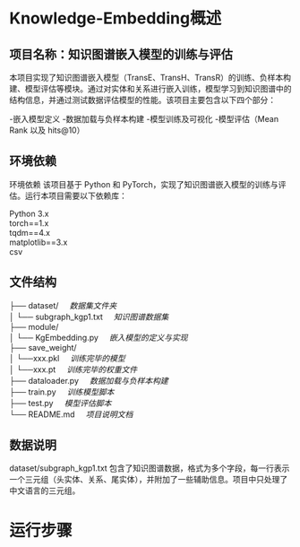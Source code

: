 # **Knowledge-Embedding概述**
## 项目名称：知识图谱嵌入模型的训练与评估

本项目实现了知识图谱嵌入模型（TransE、TransH、TransR）的训练、负样本构建、模型评估等模块。通过对实体和关系进行嵌入训练，模型学习到知识图谱中的结构信息，并通过测试数据评估模型的性能。该项目主要包含以下四个部分：

-嵌入模型定义
-数据加载与负样本构建
-模型训练及可视化
-模型评估（Mean Rank 以及 hits@10）

## 环境依赖
环境依赖
该项目基于 Python 和 PyTorch，实现了知识图谱嵌入模型的训练与评估。运行本项目需要以下依赖库：

Python 3.x  
torch==1.x  
tqdm==4.x  
matplotlib==3.x  
csv

## 文件结构

├── dataset/                 &nbsp;&nbsp;&nbsp;      _数据集文件夹_  
│   └── subgraph_kgp1.txt         &nbsp;&nbsp;&nbsp;  _知识图谱数据集_  
├── module/  
│   └── KgEmbedding.py        &nbsp;&nbsp;&nbsp;      _嵌入模型的定义与实现_  
├── save_weight/    
│   └──xxx.pkl                &nbsp;&nbsp;&nbsp;      _训练完毕的模型_      
│   └──xxx.pt                &nbsp;&nbsp;&nbsp;       _训练完毕的权重文件_  
├── dataloader.py             &nbsp;&nbsp;&nbsp;      _数据加载与负样本构建_  
├── train.py                &nbsp;&nbsp;&nbsp;       _训练模型脚本_  
├── test.py                 &nbsp;&nbsp;&nbsp;      _模型评估脚本_  
└── README.md               &nbsp;&nbsp;&nbsp;       _项目说明文档_  

## 数据说明
dataset/subgraph_kgp1.txt 包含了知识图谱数据，格式为多个字段，每一行表示一个三元组（头实体、关系、尾实体），并附加了一些辅助信息。项目中只处理了中文语言的三元组。

# 运行步骤